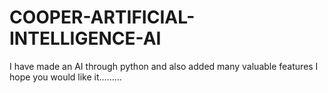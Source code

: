 # COOPER-ARTIFICIAL-INTELLIGENCE-AI
I have made an AI through python and also added many valuable features I hope you would like it.........
